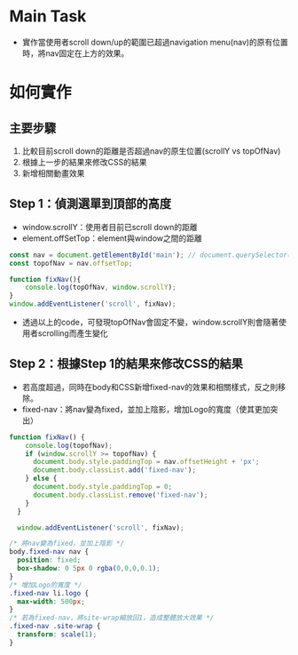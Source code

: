 # Main Task
* 實作當使用者scroll down/up的範圍已超過navigation menu(nav)的原有位置時，將nav固定在上方的效果。

# 如何實作
## 主要步驟
1. 比較目前scroll down的距離是否超過nav的原生位置(scrollY vs topOfNav)
2. 根據上一步的結果來修改CSS的結果
3. 新增相關動畫效果

## Step 1：偵測選單到頂部的高度
* window.scrollY：使用者目前已scroll down的距離
* element.offSetTop：element與window之間的距離
```javascript
const nav = document.getElementById('main'); // document.querySelector('#main')
const topofNav = nav.offsetTop;

function fixNav(){
    console.log(topOfNav, window.scrollY);
}
window.addEventListener('scroll', fixNav);
```
* 透過以上的code，可發現topOfNav會固定不變，window.scrollY則會隨著使用者scrolling而產生變化

## Step 2：根據Step 1的結果來修改CSS的結果
* 若高度超過，同時在body和CSS新增fixed-nav的效果和相關樣式，反之則移除。
* fixed-nav：將nav變為fixed，並加上陰影，增加Logo的寬度（使其更加突出）
```javascript
function fixNav() {
    console.log(topofNav);
    if (window.scrollY >= topofNav) {
      document.body.style.paddingTop = nav.offsetHeight + 'px';
      document.body.classList.add('fixed-nav');
    } else {
      document.body.style.paddingTop = 0;
      document.body.classList.remove('fixed-nav');
    }
  }

  window.addEventListener('scroll', fixNav);
```

``` CSS
/* 將nav變為fixed，並加上陰影 */
body.fixed-nav nav {
  position: fixed;
  box-shadow: 0 5px 0 rgba(0,0,0,0.1);
}
/* 增加Logo的寬度 */
.fixed-nav li.logo {
  max-width: 500px;
}
/* 若為fixed-nav，將site-wrap縮放回1，造成整體放大效果 */
.fixed-nav .site-wrap {
  transform: scale(1);
}
```